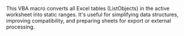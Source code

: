 This VBA macro converts all Excel tables (ListObjects) in the active worksheet into static ranges. It's useful for simplifying data structures, improving compatibility, and preparing sheets for export or external processing.


